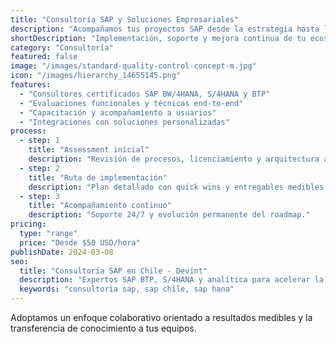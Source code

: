 ```yaml
---
title: "Consultoría SAP y Soluciones Empresariales"
description: "Acompañamos tus proyectos SAP desde la estrategia hasta la operación, optimizando procesos críticos y asegurando adopción."
shortDescription: "Implementación, soporte y mejora continua de tu ecosistema SAP."
category: "Consultoría"
featured: false
image: "/images/standard-quality-control-concept-m.jpg"
icon: "/images/hierarchy_14655145.png"
features:
  - "Consultores certificados SAP BW/4HANA, S/4HANA y BTP"
  - "Evaluaciones funcionales y técnicas end-to-end"
  - "Capacitación y acompañamiento a usuarios"
  - "Integraciones con soluciones personalizadas"
process:
  - step: 1
    title: "Assessment inicial"
    description: "Revisión de procesos, licenciamiento y arquitectura actual."
  - step: 2
    title: "Ruta de implementación"
    description: "Plan detallado con quick wins y entregables medibles."
  - step: 3
    title: "Acompañamiento continuo"
    description: "Soporte 24/7 y evolución permanente del roadmap."
pricing:
  type: "range"
  price: "Desde $50 USD/hora"
publishDate: 2024-03-08
seo:
  title: "Consultoría SAP en Chile - Devint"
  description: "Expertos SAP BTP, S/4HANA y analítica para acelerar la transformación digital de tu empresa."
  keywords: "consultoría sap, sap chile, sap hana"
---
```


Adoptamos un enfoque colaborativo orientado a resultados medibles y la transferencia de conocimiento a tus equipos.
